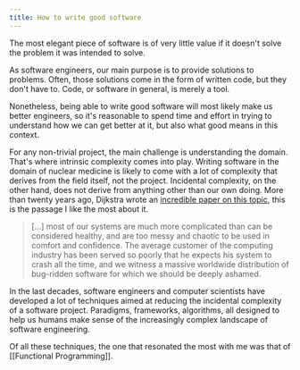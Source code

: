 ```yaml
---
title: How to write good software
---
```


The most elegant piece of software is of very little value if it doesn't solve the problem it was intended to solve.

As software engineers, our main purpose is to provide solutions to problems. Often, those solutions come in the form of written code, but they don't have to. Code, or software in general, is merely a tool.

Nonetheless, being able to write good software will most likely make us better engineers, so it's reasonable to spend time and effort in trying to understand how we can get better at it, but also what good means in this context.

For any non-trivial project, the main challenge is understanding the domain. That's where intrinsic complexity comes into play. Writing software in the domain of nuclear medicine is likely to come with a lot of complexity that derives from the field itself, not the project. Incidental complexity, on the other hand, does not derive from anything other than our own doing. More than twenty years ago, Dijkstra wrote an [incredible paper on this topic](https://www.cs.utexas.edu/~EWD/transcriptions/EWD13xx/EWD1304.html), this is the passage I like the most about it.

  >  [...] most of our systems are much more complicated than can be considered healthy, and are too messy and chaotic to be used in comfort and confidence. The average customer of the computing industry has been served so poorly that he expects his system to crash all the time, and we witness a massive worldwide distribution of bug-ridden software for which we should be deeply ashamed. 

In the last decades, software engineers and computer scientists have developed a lot of techniques aimed at reducing the incidental complexity of a software project. Paradigms, frameworks, algorithms, all designed to help us humans make sense of the increasingly complex landscape of software engineering.

Of all these techniques, the one that resonated the most with me was that of [[Functional Programming]].